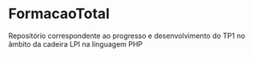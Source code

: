 # FormacaoTotal
Repositório correspondente ao progresso e desenvolvimento do TP1 no âmbito da cadeira LPI na linguagem PHP
